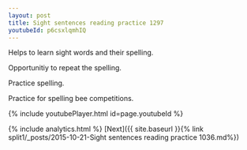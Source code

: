```yaml
---
layout: post
title: Sight sentences reading practice 1297
youtubeId: p6csxlqmhIQ
---
```

 
 
Helps to learn sight words and their spelling.

Opportunitiy to repeat the spelling. 

Practice spelling. 
 
Practice for spelling bee competitions. 
 
{% include youtubePlayer.html id=page.youtubeId %}
 
 
{% include analytics.html %} 
[Next]({{ site.baseurl }}{% link  split1/_posts/2015-10-21-Sight sentences reading practice 1036.md%})
 

